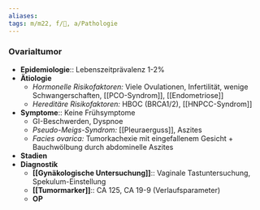 ```yaml
---
aliases: 
tags: m/m22, f/🦩, a/Pathologie
---
```

### Ovarialtumor
- **Epidemiologie**:: Lebenszeitprävalenz 1-2%
- **Ätiologie**
	- *Hormonelle Risikofaktoren:* Viele Ovulationen, Infertilität, wenige Schwangerschaften, [[PCO-Syndrom]], [[Endometriose]]
	- *Hereditäre Risikofaktoren:* HBOC (BRCA1/2), [[HNPCC-Syndrom]]
- **Symptome**:: Keine Frühsymptome
	- GI-Beschwerden, Dyspnoe
	- *Pseudo-Meigs-Syndrom:* [[Pleuraerguss]], Aszites
	- *Facies ovarica:* Tumorkachexie mit eingefallenem Gesicht + Bauchwölbung durch abdominelle Aszites
- **Stadien**
- **Diagnostik**
	- **[[Gynäkologische Untersuchung]]**:: Vaginale Tastuntersuchung, Spekulum-Einstellung
	- **[[Tumormarker]]**:: CA 125, CA 19-9 (Verlaufsparameter)
	- **OP**